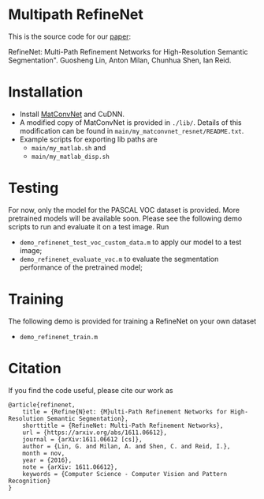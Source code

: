 # Multipath RefineNet
This is the source code for our [paper](https://arxiv.org/abs/1611.06612):

RefineNet: Multi-Path Refinement Networks for High-Resolution Semantic Segmentation". Guosheng Lin, Anton Milan, Chunhua Shen, Ian Reid.

# Installation
* Install [MatConvNet](http://www.vlfeat.org/matconvnet/) and CuDNN.
* A modified copy of MatConvNet is provided in `./lib/`. Details of this modification can be found in `main/my_matconvnet_resnet/README.txt`.
* Example scripts for exporting lib paths are
  * `main/my_matlab.sh` and 
  * `main/my_matlab_disp.sh`

# Testing
For now, only the model for the PASCAL VOC dataset is provided. More pretrained models will be available soon. 
Please see the following demo scripts to run and evaluate it on a test image. Run
* `demo_refinenet_test_voc_custom_data.m` to apply our model to a test image;
* `demo_refinenet_evaluate_voc.m` to evaluate the segmentation performance of the pretrained model;

# Training
The following demo is provided for training a RefineNet on your own dataset
* `demo_refinenet_train.m`


# Citation
If you find the code useful, please cite our work as

```
@article{refinenet,
	title = {Refine{N}et: {M}ulti-Path Refinement Networks for High-Resolution Semantic Segmentation},
	shorttitle = {RefineNet: Multi-Path Refinement Networks},
	url = {https://arxiv.org/abs/1611.06612},
	journal = {arXiv:1611.06612 [cs]},
	author = {Lin, G. and Milan, A. and Shen, C. and Reid, I.},
	month = nov,
	year = {2016},
	note = {arXiv: 1611.06612},
	keywords = {Computer Science - Computer Vision and Pattern Recognition}
}
```
